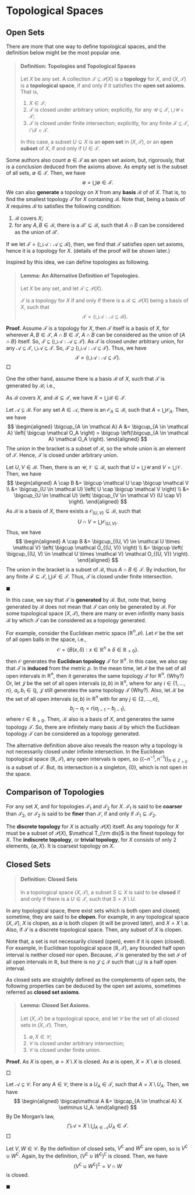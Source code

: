 # Topological Spaces

## Open Sets

There are more that one way to define topological spaces, and the definition below might be the most popular one.

> #### Definition: Topologies and Topological Spaces
>
> Let $X$ be any set. A collection $\mathcal T \subseteq \mathcal P(X)$ is a **topology** for $X$, and $(X, \mathcal T)$ is a **topological space**, if and only if it satisfies the **open set axioms**. That is,
>
> 1. $X \in \mathcal T$;
> 2. $\mathcal T$ is closed under arbitrary union; explicitly, for any $\mathcal U \subseteq \mathcal T$, $\bigcup \mathcal U \in \mathcal T$;
> 3. $\mathcal T$ is closed under finite intersection; explicitly, for any finite $\mathcal F \subseteq \mathcal T$, $\bigcap \mathcal F \in \mathcal T$.
>
> In this case, a subset $U \subseteq X$ is an **open set** in $(X, \mathcal T)$, or an **open subset** of $X$, if and only if $U \in \mathcal T$.

Some authors also count $\emptyset \in \mathcal T$ as an open set axiom, but, rigorously, that is a conclusion deduced from the axioms above. As empty set is the subset of all sets, $\emptyset \in \mathcal T$. Then, we have
$$
\emptyset = \bigcup \emptyset \in \mathcal T.
$$
We can also **generate** a topology on $X$ from any **basis** $\mathcal B$ of of $X$. That is, to find the smallest topology $\mathcal T$ for $X$ containing $\mathcal B$. Note that, being a basis of $X$ requires $\mathcal B$ to satisfies the following condition:

1. $\mathcal B$ covers $X$;
2. for any $A, B \in \mathcal B$, there is a $\mathcal B' \subseteq \mathcal B$, such that $A \cap B$ can be considered as the union of $\mathcal B'$.

If we let $\mathcal T = \left\{\bigcup \mathcal A : \mathcal A \subseteq \mathcal B\right\}$, then, we find that $\mathcal T$ satisfies open set axioms, hence it is a topology for $X$. (details of the proof will be shown later.)

Inspired by this idea, we can define topologies as following.

> #### Lemma: An Alternative Definition of Topologies.
>
> Let $X$ be any set, and let $\mathcal T \subseteq \mathcal P(X)$.
>
> $\mathcal T$ is a topology for $X$ if and only if there is a $\mathcal B \subseteq \mathcal P(X)$ being a basis of $X$, such that
> $$
> \mathcal T = \left\{ \bigcup \mathcal A : \mathcal A \subseteq \mathcal B \right\}.
> $$

**Proof.** Assume $\mathcal T$ is a topology for $X$, then $\mathcal T$ itself is a basis of $X$, for wherever $A, B \in \mathcal T$, $A \cap B \in \mathcal T$, $A \cap B$ can be considered as the union of $\{A \cap B\}$ itself. So, $\mathcal T \subseteq \left\{ \bigcup \mathcal A : \mathcal A \subseteq \mathcal T \right\}$. As $\mathcal T$ is closed under arbitrary union, for any $\mathcal A \subseteq \mathcal T$, $\bigcup \mathcal A \subseteq \mathcal T$. So, $\mathcal T \supseteq \left\{ \bigcup \mathcal A: \mathcal A \subseteq \mathcal T \right\}$. Thus, we have
$$
\mathcal T = \left\{ \bigcup \mathcal A: \mathcal A \subseteq \mathcal T \right\}.
$$
$\Box$

One the other hand, assume there is a basis $\mathcal B$ of $X$, such that $\mathcal T$ is generated by $\mathcal B$; i.e.,

As $\mathcal B$ covers $X$, and $\mathcal B \subseteq \mathcal T$, we have $X = \bigcup \mathcal B \in \mathcal T$.

Let $\mathcal A \subseteq \mathcal B$. For any set $A \in \mathcal A$, there is an $\mathcal O_A \subseteq \mathcal B$, such that $A = \bigcup \mathcal O_A$. Then, we have
$$
\begin{aligned}
\bigcup_{A \in \mathcal A} A &= \bigcup_{A \in \mathcal A} \left( \bigcup \mathcal O_A \right) = \bigcup \left(\bigcup_{A \in \mathcal A} \mathcal O_A \right).
\end{aligned}
$$
The union in the bracket is a subset of $\mathcal B$, so the whole union is an element of $\mathcal T$. Hence, $\mathcal T$ is closed under arbitrary union.

Let $U, V \in \mathcal B$. Then, there is an $\mathcal U, \mathcal V \subseteq \mathcal B$, such that $U = \bigcup \mathcal U$ and $V = \bigcup \mathcal V$. Then, we have
$$
\begin{aligned}
A \cap B &= \bigcup \mathcal U \cap \bigcup \mathcal V \\
&= \bigcup_{U \in \mathcal U} \left( U \cap \bigcup \mathcal V \right) \\
&= \bigcup_{U \in \mathcal U} \left( \bigcup_{V \in \mathcal V} (U \cap V) \right).
\end{aligned}
$$
As $\mathcal B$ is a basis of $X$, there exists a $\mathcal O_{(U,V)} \subseteq \mathcal B$, such that
$$
U \cap V = \bigcup \mathcal O_{(U, V)}.
$$
Thus, we have
$$
\begin{aligned}
  A \cap B &= \bigcup_{(U, V) \in \mathcal U \times \mathcal V} \left( \bigcup \mathcal O_{(U, V)} \right) \\
  &= \bigcup \left( \bigcup_{(U, V) \in \mathcal U \times \mathcal V} \mathcal O_{(U, V)} \right).
\end{aligned}
$$
The union in the bracket is a subset of $\mathcal B$, thus $A \cap B \in \mathcal T$. By induction, for any finite $\mathcal F \subseteq \mathcal T$, $\bigcup \mathcal F \in \mathcal T$. Thus, $\mathcal T$ is closed under finite intersection.

$\blacksquare$

In this case, we say that $\mathcal T$ is **generated** by $\mathcal B$. But, note that, being generated by $\mathcal B$ does not mean that $\mathcal T$ can only be generated by $\mathcal B$. For some topological space $(X, \mathcal T)$, there are many or even infinitly many basis $\mathcal B$ by which $\mathcal T$ can be considered as a topology generated.

For example, consider the Euclidean metric space $(\mathbb R^n, \rho)$. Let $\mathcal O$ be the set of all open balls in the space, i.e.,
$$
\mathcal O = \{B(x, \delta): x \in \mathbb R^n \land \delta \in \mathbb R_{> 0}\}.
$$
then $\mathcal O$ generates the **Euclidean topology** $\mathcal T$ for $\mathbb R^n$. In this case, we also say that $\mathcal T$ is **induced** from the metric $\rho$. In the mean time, let $\mathcal I$ be the set of all open intervals in $\mathbb R^n$, then it generates the same topology $\mathcal T$ for $\mathbb R^n$. (Why?) Or, let $\mathcal J$ be the set of all open intervals $(a,b)$ in $\mathbb R^n$, where for any $i \in \{1, \ldots, n\}$, $a_i, b_i \in \mathbb Q$, $\mathcal J$ still generates the same topology $\mathcal T$ (Why?). Also, let $\mathcal K$ be the set of all open intervals $(a,b)$ in $\mathbb R^n$ with for any $j \in \{2, \ldots, n\}$,
$$
b_j - a_j = r(a_{j-1} - b_{j-1}),
$$
where $r \in \mathbb R_{> 0}$. Then, $\mathcal K$ also is a basis of $X$, and generates the same topology $\mathcal T$. So, there are infinitely many basis $\mathcal B$ by which the Euclidean topology $\mathcal T$ can be considered as a topology generated.

The alternative definition above also reveals the reason why a topology is not necessarily closed under infinite intersection. In the Euclidean topological space $(\mathbb R, \mathcal T)$, any open intervals is open, so $\left\{(-n^{-1}, n^{-1})\right\}_{n \in \mathbb Z_{> 0}}$ is a subset of $\mathcal T$. But, its intersection is a singleton, $\{0\}$, which is not open in the space.

## Comparison of Topologies

For any set $X$, and for topologies $\mathcal T_1$ and $\mathcal T_2$ for $X$. $\mathcal T_1$ is said to be **coarser** than $\mathcal T_2$, or $\mathcal T_2$ is said to be **finer** than $\mathcal T$, if and only if $\mathcal T_1 \subseteq \mathcal T_2$.

The **discrete topology** for $X$ is actually $\mathcal P(X)$ itself. As any topology for $X$ must be a subset of $\mathcal P(X)$, $\mathcal T_{\rm dis}$ is the finest topology for $X$. The **indiscrete topology**, or **trivial topology**, for $X$ consists of only 2 elements, $\{\emptyset, X\}$. It is coarsest topology on $X$.

## Closed Sets

> #### Definition: Closed Sets
>
> In a topological space $(X, \mathcal T)$, a subset $S \subseteq X$ is said to be **closed** if and only if there is a $U \in \mathcal T$, such that $S = X \setminus U$.

In any topological space, there exist sets which is both open and closed; sometime, they are said to be **clopen**. For example, in any topological space $(X, \mathcal T)$, $X$ is clopen, as $\emptyset$ is both clopen (it will be proved later), and $X = X \setminus \emptyset$. Also, if $\mathcal T$ is a discrete topological space. Then, any subset of $X$ is clopen.

Note that, a set is not necessarily closed (open), even if it is open (closed). For example, in Euclidean topological space $(\mathbb R, \mathcal T)$, any bounded half open interval is neither closed nor open. Because, $\mathcal T$ is generated by the set $\mathcal I$ of all open intervals in $\mathbb R$, but there is no $\mathcal J \subseteq \mathcal I$ such that $\bigcup \mathcal J$ is a half open interval.

As closed sets are straightly defined as the complements of open sets, the following properties can be deduced by the open set axioms, sometimes referred as **closed set axioms**.

> #### Lemma: Closed Set Axioms.
>
> Let $(X, \mathcal T)$ be a topological space, and let $\mathcal C$ be the set of all closed sets in $(X, \mathcal T)$. Then,
>
> 1. $\emptyset, X \in \mathcal C$;
> 2. $\mathcal C$ is closed under arbitrary intersection;
> 3. $\mathcal C$ is closed under finite union.

**Proof.** As $X$ is open, $\emptyset = X \setminus X$ is closed. As $\emptyset$ is open, $X = X \setminus \emptyset$ is closed.

$\Box$

Let $\mathcal A \subseteq \mathcal C$. For any $A \in \mathcal C$, there is a $U_A \in \mathcal T$, such that $A = X \setminus U_A$. Then, we have
$$
\begin{aligned}
\bigcap\mathcal A &= \bigcap_{A \in \mathcal A} X \setminus U_A.
\end{aligned}
$$
By De Morgan’s law,
$$
\bigcap \mathcal A = X \setminus \bigcup_{A \in \mathcal A} U_A \in \mathcal T.
$$
$\Box$

Let $V, W \in \mathcal C$. By the definition of closed sets, $V^\complement$ and $W^\complement$ are open, so is $V^\complement \cup W^\complement$. Again, by the definition, $(V^\complement \cup W^\complement)^\complement$ is closed. Then, we have
$$
(V^\complement \cup W^\complement)^\complement = V \cap W
$$
is closed.

$\blacksquare$


